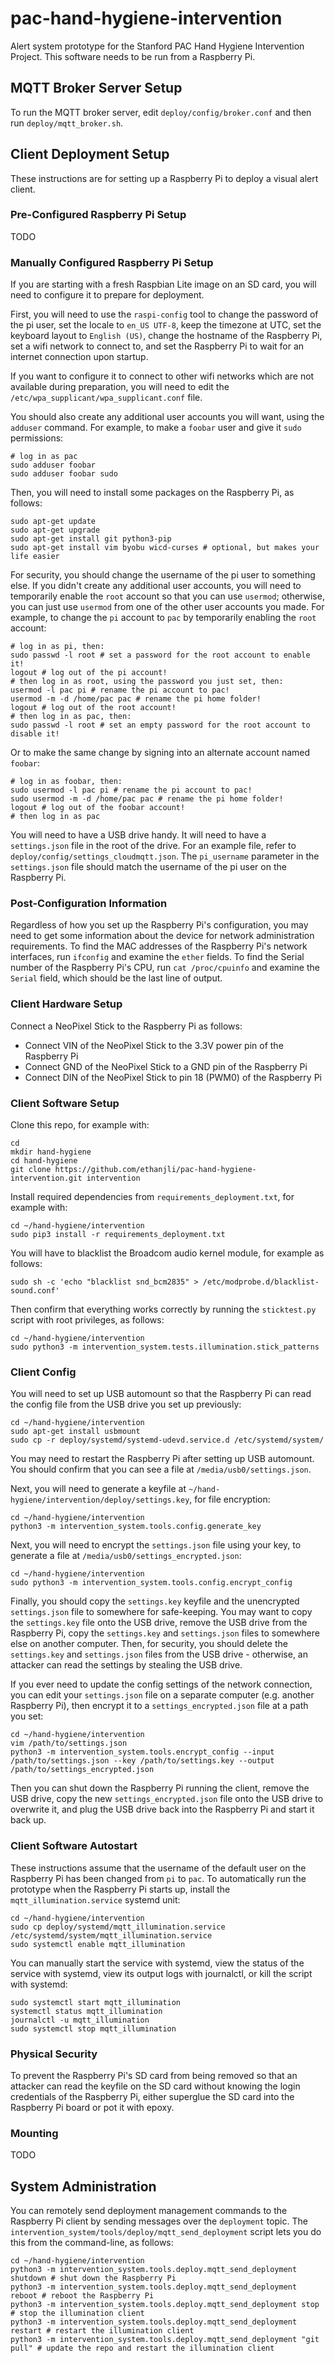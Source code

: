 # pac-hand-hygiene-intervention
Alert system prototype for the Stanford PAC Hand Hygiene Intervention Project.
This software needs to be run from a Raspberry Pi.

## MQTT Broker Server Setup

To run the MQTT broker server, edit `deploy/config/broker.conf` and then run
`deploy/mqtt_broker.sh`.

## Client Deployment Setup

These instructions are for setting up a Raspberry Pi to deploy a visual alert client.

### Pre-Configured Raspberry Pi Setup

TODO

### Manually Configured Raspberry Pi Setup

If you are starting with a fresh Raspbian Lite image on an SD card, you will need to configure
it to prepare for deployment.

First, you will need to use the `raspi-config` tool to change the password of the pi user,
set the locale to `en_US UTF-8`, keep the timezone at UTC,
set the keyboard layout to `English (US)`, change the hostname of the Raspberry Pi,
set a wifi network to connect to, and set the Raspberry Pi to wait for an internet
connection upon startup.

If you want to configure it to connect to other wifi networks which are not available during
preparation, you will need to edit the `/etc/wpa_supplicant/wpa_supplicant.conf` file.

You should also create any additional user accounts you will want, using the `adduser` command.
For example, to make a `foobar` user and give it `sudo` permissions:
```
# log in as pac
sudo adduser foobar
sudo adduser foobar sudo
```

Then, you will need to install some packages on the Raspberry Pi, as follows:
```
sudo apt-get update
sudo apt-get upgrade
sudo apt-get install git python3-pip
sudo apt-get install vim byobu wicd-curses # optional, but makes your life easier
```

For security, you should change the username of the pi user to something else.
If you didn't create any additional user accounts, you will need to temporarily enable
the `root` account so that you can use `usermod`; otherwise, you can just use `usermod`
from one of the other user accounts you made. For example, to change the `pi` account
to `pac` by temporarily enabling the `root` account:
```
# log in as pi, then:
sudo passwd -l root # set a password for the root account to enable it!
logout # log out of the pi account!
# then log in as root, using the password you just set, then:
usermod -l pac pi # rename the pi account to pac!
usermod -m -d /home/pac pac # rename the pi home folder!
logout # log out of the root account!
# then log in as pac, then:
sudo passwd -l root # set an empty password for the root account to disable it!
```
Or to make the same change by signing into an alternate account named `foobar`:
```
# log in as foobar, then:
sudo usermod -l pac pi # rename the pi account to pac!
sudo usermod -m -d /home/pac pac # rename the pi home folder!
logout # log out of the foobar account!
# then log in as pac
```

You will need to have a USB drive handy. It will need to have a `settings.json` file
in the root of the drive. For an example file, refer to `deploy/config/settings_cloudmqtt.json`.
The `pi_username` parameter in the `settings.json` file should match the username
of the pi user on the Raspberry Pi.

### Post-Configuration Information

Regardless of how you set up the Raspberry Pi's configuration, you may need to get some information
about the device for network administration requirements.
To find the MAC addresses of the Raspberry Pi's network interfaces, run `ifconfig`
and examine the `ether` fields.
To find the Serial number of the Raspberry Pi's CPU, run `cat /proc/cpuinfo` and
examine the `Serial` field, which should be the last line of output.

### Client Hardware Setup
Connect a NeoPixel Stick to the Raspberry Pi as follows:

- Connect VIN of the NeoPixel Stick to the 3.3V power pin of the Raspberry Pi
- Connect GND of the NeoPixel Stick to a GND pin of the Raspberry Pi
- Connect DIN of the NeoPixel Stick to pin 18 (PWM0) of the Raspberry Pi

### Client Software Setup
Clone this repo, for example with:
```
cd
mkdir hand-hygiene
cd hand-hygiene
git clone https://github.com/ethanjli/pac-hand-hygiene-intervention.git intervention
```
Install required dependencies from `requirements_deployment.txt`, for example with:
```
cd ~/hand-hygiene/intervention
sudo pip3 install -r requirements_deployment.txt
```
You will have to blacklist the Broadcom audio kernel module, for example as follows:
```
sudo sh -c 'echo "blacklist snd_bcm2835" > /etc/modprobe.d/blacklist-sound.conf'
```
Then confirm that everything works correctly by running the `sticktest.py` script with
root privileges, as follows:
```
cd ~/hand-hygiene/intervention
sudo python3 -m intervention_system.tests.illumination.stick_patterns
```

### Client Config
You will need to set up USB automount so that the Raspberry Pi can read the
config file from the USB drive you set up previously:
```
cd ~/hand-hygiene/intervention
sudo apt-get install usbmount
sudo cp -r deploy/systemd/systemd-udevd.service.d /etc/systemd/system/
```
You may need to restart the Raspberry Pi after setting up USB automount.
You should confirm that you can see a file at `/media/usb0/settings.json`.

Next, you will need to generate a keyfile at
`~/hand-hygiene/intervention/deploy/settings.key`, for file encryption:
```
cd ~/hand-hygiene/intervention
python3 -m intervention_system.tools.config.generate_key
```

Next, you will need to encrypt the `settings.json` file using your key, to generate a
file at `/media/usb0/settings_encrypted.json`:
```
cd ~/hand-hygiene/intervention
sudo python3 -m intervention_system.tools.config.encrypt_config
```

Finally, you should copy the `settings.key` keyfile and the unencrypted `settings.json`
file to somewhere for safe-keeping. You may want to copy the `settings.key` file onto the
USB drive, remove the USB drive from the Raspberry Pi, copy the `settings.key` and
`settings.json` files to somewhere else on another computer. Then, for security, you should
delete the `settings.key` and `settings.json` files from the USB drive - otherwise, an
attacker can read the settings by stealing the USB drive.

If you ever need to update the config settings of the network connection, you can
edit your `settings.json` file on a separate computer (e.g. another Raspberry Pi), then 
encrypt it to a `settings_encrypted.json` file at a path you set:
```
cd ~/hand-hygiene/intervention
vim /path/to/settings.json
python3 -m intervention_system.tools.encrypt_config --input /path/to/settings.json --key /path/to/settings.key --output /path/to/settings_encrypted.json
```

Then you can shut down the Raspberry Pi running the client, remove the USB drive,
copy the new `settings_encrypted.json` file onto the USB drive to overwrite it, and
plug the USB drive back into the Raspberry Pi and start it back up.


### Client Software Autostart
These instructions assume that the username of the default user on the Raspberry Pi has
been changed from `pi` to `pac`.
To automatically run the prototype when the Raspberry Pi starts up, install the
`mqtt_illumination.service` systemd unit:
```
cd ~/hand-hygiene/intervention
sudo cp deploy/systemd/mqtt_illumination.service /etc/systemd/system/mqtt_illumination.service
sudo systemctl enable mqtt_illumination
```
You can manually start the service with systemd, view the status of the service with systemd,
view its output logs with journalctl, or kill the script with systemd:
```
sudo systemctl start mqtt_illumination
systemctl status mqtt_illumination
journalctl -u mqtt_illumination
sudo systemctl stop mqtt_illumination
```

### Physical Security
To prevent the Raspberry Pi's SD card from being removed so that an attacker can read the keyfile
on the SD card without knowing the login credentials of the Raspberry Pi, either superglue the SD
card into the Raspberry Pi board or pot it with epoxy.

### Mounting
TODO

## System Administration

You can remotely send deployment management commands to the Raspberry Pi client
by sending messages over the `deployment` topic. The
`intervention_system/tools/deploy/mqtt_send_deployment` script lets you do this
from the command-line, as follows:
```
cd ~/hand-hygiene/intervention
python3 -m intervention_system.tools.deploy.mqtt_send_deployment shutdown # shut down the Raspberry Pi
python3 -m intervention_system.tools.deploy.mqtt_send_deployment reboot # reboot the Raspberry Pi
python3 -m intervention_system.tools.deploy.mqtt_send_deployment stop # stop the illumination client
python3 -m intervention_system.tools.deploy.mqtt_send_deployment restart # restart the illumination client
python3 -m intervention_system.tools.deploy.mqtt_send_deployment "git pull" # update the repo and restart the illumination client
```
